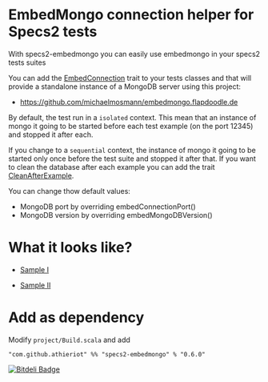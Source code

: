 # EmbedMongo connection helper for Specs2 tests
With specs2-embedmongo you can easily use embedmongo in your specs2 tests suites

You can add the [EmbedConnection](https://github.com/athieriot/specs2-embedmongo/tree/master/src/main/scala/com/github/athieriot/EmbedConnection.scala) trait to your tests classes and that will provide a standalone instance of a MongoDB server using this project:

 * https://github.com/michaelmosmann/embedmongo.flapdoodle.de

By default, the test run in a `isolated` context. This mean that an instance of mongo it going to be started before each test example (on the port 12345) and stopped it after each.

If you change to a `sequential` context, the instance of mongo it going to be started only once before the test suite and stopped it after that. If you want to clean the database after each example you can add the trait [CleanAfterExample](https://github.com/athieriot/specs2-embedmongo/tree/master/src/main/scala/com/github/athieriot/CleanAfterExample.scala).

You can change thow default values:

 * MongoDB port by overriding embedConnectionPort()
 * MongoDB version by overriding embedMongoDBVersion()

# What it looks like?

 - [Sample I](https://github.com/athieriot/specs2-embedmongo/tree/master/src/test/scala/com/github/athieriot/EmbedConnectionSpec.scala)

 - [Sample II](https://github.com/athieriot/specs2-embedmongo/tree/master/src/test/scala/com/github/athieriot/CleanAfterExampleSpec.scala)

# Add as dependency

Modify `project/Build.scala` and add

`"com.github.athieriot" %% "specs2-embedmongo" % "0.6.0"`


[![Bitdeli Badge](https://d2weczhvl823v0.cloudfront.net/athieriot/specs2-embedmongo/trend.png)](https://bitdeli.com/free "Bitdeli Badge")

